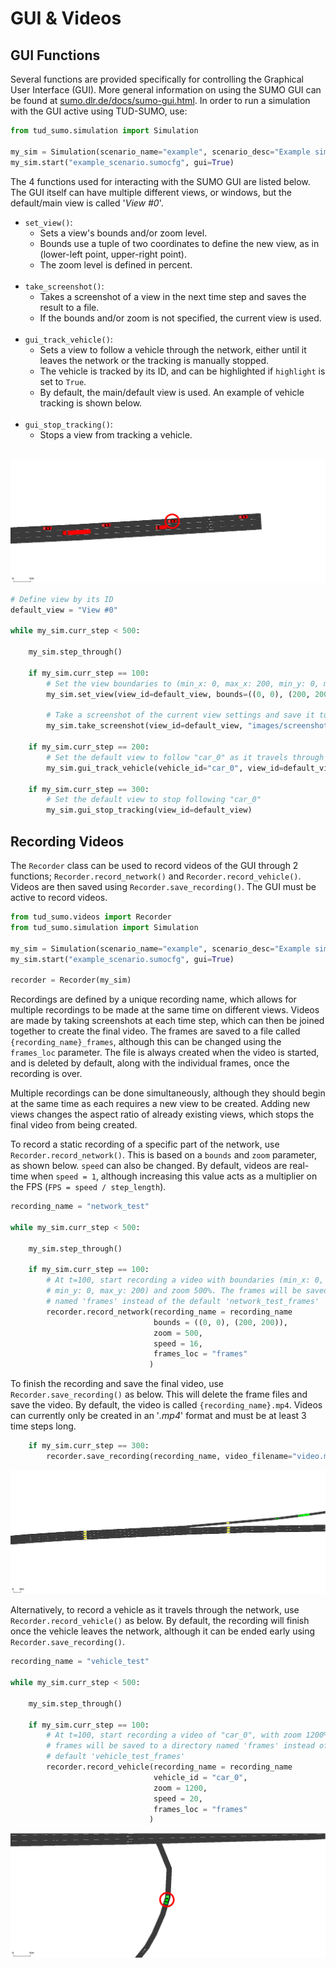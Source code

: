 # GUI & Videos

## GUI Functions

Several functions are provided specifically for controlling the Graphical User Interface (GUI). More general information on using the SUMO GUI can be found at [sumo.dlr.de/docs/sumo-gui.html](https://sumo.dlr.de/docs/sumo-gui.html). In order to run a simulation with the GUI active using TUD-SUMO, use:

```python
from tud_sumo.simulation import Simulation

my_sim = Simulation(scenario_name="example", scenario_desc="Example simulation.")
my_sim.start("example_scenario.sumocfg", gui=True)
```

The 4 functions used for interacting with the SUMO GUI are listed below. The GUI itself can have multiple different views, or windows, but the default/main view is called '_View #0_'.

  - `set_view()`:
    - Sets a view's bounds and/or zoom level.
    - Bounds use a tuple of two coordinates to define the new view, as in (lower-left point, upper-right point).
    - The zoom level is defined in percent.<br><br>
  - `take_screenshot()`:
    - Takes a screenshot of a view in the next time step and saves the result to a file.
    - If the bounds and/or zoom is not specified, the current view is used.<br><br>
  - `gui_track_vehicle()`:
    - Sets a view to follow a vehicle through the network, either until it leaves the network or the tracking is manually stopped.
    - The vehicle is tracked by its ID, and can be highlighted if `highlight` is set to `True`.
    - By default, the main/default view is used. An example of vehicle tracking is shown below.<br><br>
  - `gui_stop_tracking()`:
    - Stops a view from tracking a vehicle.<br><br>

![Tracked vehicle](img/track_vehicle.gif)

```python
# Define view by its ID
default_view = "View #0"

while my_sim.curr_step < 500:

    my_sim.step_through()

    if my_sim.curr_step == 100:
        # Set the view boundaries to (min_x: 0, max_x: 200, min_y: 0, max_y: 200) and zoom to 500%
        my_sim.set_view(view_id=default_view, bounds=((0, 0), (200, 200)), zoom=500)

        # Take a screenshot of the current view settings and save it to "images/screenshot.png"
        my_sim.take_screenshot(view_id=default_view, "images/screenshot.png")

    if my_sim.curr_step == 200:
        # Set the default view to follow "car_0" as it travels through the network
        my_sim.gui_track_vehicle(vehicle_id="car_0", view_id=default_view)

    if my_sim.curr_step == 300:
        # Set the default view to stop following "car_0"
        my_sim.gui_stop_tracking(view_id=default_view)
```

## Recording Videos

The `Recorder` class can be used to record videos of the GUI through 2 functions; `Recorder.record_network()` and `Recorder.record_vehicle()`. Videos are then saved using `Recorder.save_recording()`. The GUI must be active to record videos.

```python
from tud_sumo.videos import Recorder
from tud_sumo.simulation import Simulation

my_sim = Simulation(scenario_name="example", scenario_desc="Example simulation.")
my_sim.start("example_scenario.sumocfg", gui=True)

recorder = Recorder(my_sim)
```

Recordings are defined by a unique recording name, which allows for multiple recordings to be made at the same time on different views. Videos are made by taking screenshots at each time step, which can then be joined together to create the final video. The frames are saved to a file called `{recording_name}_frames`, although this can be changed using the `frames_loc` parameter. The file is always created when the video is started, and is deleted by default, along with the individual frames, once the recording is over.

Multiple recordings can be done simultaneously, although they should begin at the same time as each requires a new view to be created. Adding new views changes the aspect ratio of already existing views, which stops the final video from being created.

To record a static recording of a specific part of the network, use `Recorder.record_network()`. This is based on a `bounds` and `zoom` parameter, as shown below. `speed` can also be changed. By default, videos are real-time when `speed = 1`, although increasing this value acts as a multiplier on the FPS (`FPS = speed / step_length`).

```python
recording_name = "network_test"

while my_sim.curr_step < 500:

    my_sim.step_through()

    if my_sim.curr_step == 100:
        # At t=100, start recording a video with boundaries (min_x: 0, max_x: 200,
        # min_y: 0, max_y: 200) and zoom 500%. The frames will be saved to a directory
        # named 'frames' instead of the default 'network_test_frames'
        recorder.record_network(recording_name = recording_name
                                bounds = ((0, 0), (200, 200)), 
                                zoom = 500,
                                speed = 16,
                                frames_loc = "frames"
                               )
```

To finish the recording and save the final video, use `Recorder.save_recording()` as below. This will delete the frame files and save the video. By default, the video is called `{recording_name}.mp4`. Videos can currently only be created in an '_.mp4_' format and must be at least 3 time steps long. 

```python
    if my_sim.curr_step == 300:
        recorder.save_recording(recording_name, video_filename="video.mp4")
```

![Network Video](img/network_video.gif)

Alternatively, to record a vehicle as it travels through the network, use `Recorder.record_vehicle()` as below. By default, the recording will finish once the vehicle leaves the network, although it can be ended early using `Recorder.save_recording()`.

```python
recording_name = "vehicle_test"

while my_sim.curr_step < 500:

    my_sim.step_through()

    if my_sim.curr_step == 100:
        # At t=100, start recording a video of "car_0", with zoom 1200%. The
        # frames will be saved to a directory named 'frames' instead of the
        # default 'vehicle_test_frames'
        recorder.record_vehicle(recording_name = recording_name
                                vehicle_id = "car_0", 
                                zoom = 1200,
                                speed = 20,
                                frames_loc = "frames"
                               )

```

![Tracked vehicle](img/vehicle_video.gif)